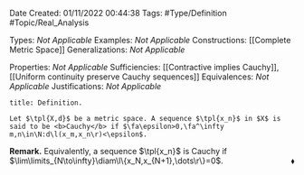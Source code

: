 <div class="topSpace"></div>

Date Created: 01/11/2022 00:44:38
Tags: #Type/Definition #Topic/Real_Analysis

Types: <i>Not Applicable</i>
Examples: <i>Not Applicable</i>
Constructions: [[Complete Metric Space]]
Generalizations: <i>Not Applicable</i>

Properties: <i>Not Applicable</i>
Sufficiencies: [[Contractive implies Cauchy]], [[Uniform continuity preserve Cauchy sequences]]
Equivalences: <i>Not Applicable</i>
Justifications: <i>Not Applicable</i>

``` ad-Definition
title: Definition.

Let $\tpl{X,d}$ be a metric space. A sequence $\tpl{x_n}$ in $X$ is said to be <b>Cauchy</b> if $\fa\epsilon>0,\fa^\infty m,n\in\N:d\l(x_m,x_n\r)<\epsilon$.

```

<b>Remark.</b> Equivalently, a sequence $\tpl{x_n}$ is Cauchy if $\lim\limits_{N\to\infty}\diam\l\{x_N,x_{N+1},\dots\r\}=0$.<span style="float:right;">$\blacklozenge$</span>
